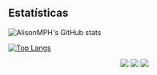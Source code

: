 ##

## Estatísticas

![AlisonMPH's GitHub stats](https://github-readme-stats.vercel.app/api?username=AlisonMPH&show_icons=true&theme=radical)

[![Top Langs](https://github-readme-stats.vercel.app/api/top-langs/?username=AlisonMPH&layout=compact&theme=radical)](https://github.com/AlisonMPH)



<div align="center"> 
  <a href="https://instagram.com/alisonmozer" target="_blank"><img src="https://img.shields.io/badge/-Instagram-%23E4405F?style=for-the-badge&logo=instagram&logoColor=white" target="_blank"></a>
  <a href = "mailto:alisonmozer@gmail.com"><img src="https://img.shields.io/badge/-Gmail-%23333?style=for-the-badge&logo=gmail&logoColor=white" target="_blank"></a>
  <a href="https://www.linkedin.com/in/alisonmozersantos/" target="_blank"><img src="https://img.shields.io/badge/-LinkedIn-%230077B5?style=for-the-badge&logo=linkedin&logoColor=white" target="_blank"></a> 
</div>
